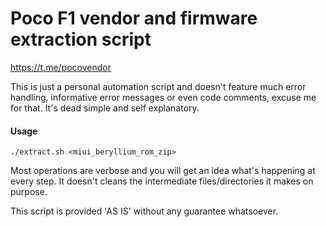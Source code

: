 # Poco F1 vendor and firmware extraction script

https://t.me/pocovendor

This is just a personal automation script and doesn't feature much error handling, informative error messages or even code comments, excuse me for that. It's dead simple and self explanatory.

#### Usage
`./extract.sh <miui_beryllium_rom_zip>`

Most operations are verbose and you will get an idea what's happening at every step. It doesn't cleans the intermediate files/directories it makes on purpose.

This script is provided 'AS IS' without any guarantee whatsoever.
